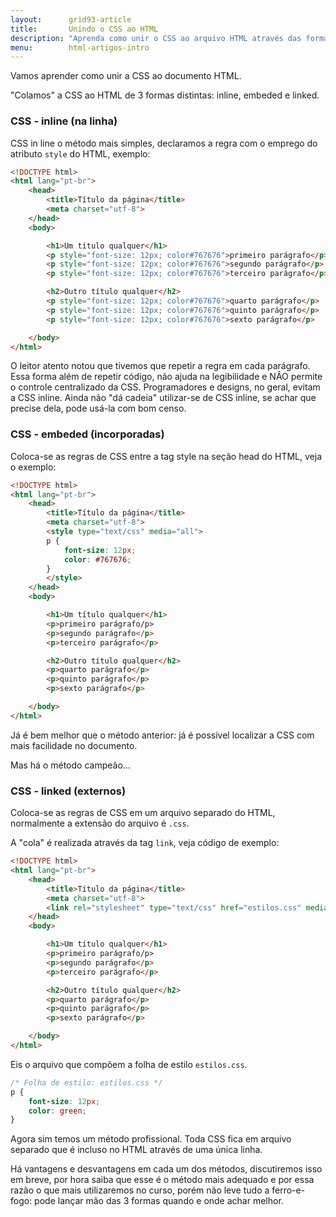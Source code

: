 ```yaml
---
layout:      grid93-article
title:       Unindo o CSS ao HTML
description: "Aprenda como unir o CSS ao arquivo HTML através das formas: in line, embeded e linked."
menu:        html-artigos-intro
---
```


Vamos aprender como unir a CSS ao documento HTML.

"Colamos" a CSS ao HTML de 3 formas distintas: inline, embeded e linked.


### CSS - inline (na linha)

CSS in line o método mais simples, declaramos a regra com o emprego do atributo `style` do HTML, exemplo:

```html
<!DOCTYPE html>
<html lang="pt-br">
    <head>
        <title>Título da página</title>
        <meta charset="utf-8">
    </head>
    <body>

        <h1>Um título qualquer</h1>
        <p style="font-size: 12px; color#767676">primeiro parágrafo</p>
        <p style="font-size: 12px; color#767676">segundo parágrafo</p>
        <p style="font-size: 12px; color#767676">terceiro parágrafo</p>

        <h2>Outro título qualquer</h2>
        <p style="font-size: 12px; color#767676">quarto parágrafo</p>
        <p style="font-size: 12px; color#767676">quinto parágrafo</p>
        <p style="font-size: 12px; color#767676">sexto parágrafo</p>

    </body>
</html>
```

O leitor atento notou que tivemos que repetir a regra em cada parágrafo. Essa forma além de repetir código, não ajuda na
 legibilidade e NÂO permite o controle centralizado da CSS. Programadores e designs, no geral, evitam a CSS inline. Ainda
 não "dá cadeia" utilizar-se de CSS inline, se achar que precise dela, pode usá-la com bom censo.



### CSS - embeded (incorporadas)

Coloca-se as regras de CSS entre a tag style na seção head do HTML, veja o exemplo:

```html
<!DOCTYPE html>
<html lang="pt-br">
    <head>
        <title>Título da página</title>
        <meta charset="utf-8">
        <style type="text/css" media="all">
        p {
            font-size: 12px;
            color: #767676;
        }
        </style>
    </head>
    <body>

        <h1>Um título qualquer</h1>
        <p>primeiro parágrafo/p>
        <p>segundo parágrafo</p>
        <p>terceiro parágrafo</p>

        <h2>Outro título qualquer</h2>
        <p>quarto parágrafo</p>
        <p>quinto parágrafo</p>
        <p>sexto parágrafo</p>

    </body>
</html>
```

Já é bem melhor que o método anterior: já é possível localizar a CSS com mais facilidade no documento.

Mas há o método campeão...



### CSS - linked (externos)

Coloca-se as regras de CSS em um arquivo separado do HTML, normalmente a extensão do arquivo é `.css`.

A "cola" é realizada através da tag `link`, veja código de exemplo:

```html
<!DOCTYPE html>
<html lang="pt-br">
    <head>
        <title>Título da página</title>
        <meta charset="utf-8">
        <link rel="stylesheet" type="text/css" href="estilos.css" media="all" />
    </head>
    <body>

        <h1>Um título qualquer</h1>
        <p>primeiro parágrafo/p>
        <p>segundo parágrafo</p>
        <p>terceiro parágrafo</p>

        <h2>Outro título qualquer</h2>
        <p>quarto parágrafo</p>
        <p>quinto parágrafo</p>
        <p>sexto parágrafo</p>

    </body>
</html>
```

Eis o arquivo que compõem a folha de estilo `estilos.css`.

```css
/* Folha de estilo: estilos.css */
p {
    font-size: 12px;
    color: green;
}
```


Agora sim temos um método profissional. Toda CSS fica em arquivo separado que é incluso no HTML através de uma única linha.

Há vantagens e desvantagens em cada um dos métodos, discutiremos isso em breve, por hora saiba que esse é o método mais
adequado e por essa razão o que mais utilizaremos no curso, porém não leve tudo a ferro-e-fogo:
pode lançar mão das 3 formas quando e onde achar melhor.
